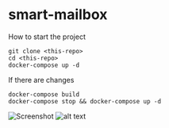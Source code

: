 # smart-mailbox

How to start the project

```
git clone <this-repo>
cd <this-repo>
docker-compose up -d
````

If there are changes
```
docker-compose build
docker-compose stop && docker-compose up -d
```
![Screenshot](Smart-mailbox.png)
![alt text](https://github.com/vicmagv/Smart-mailbox.png)

